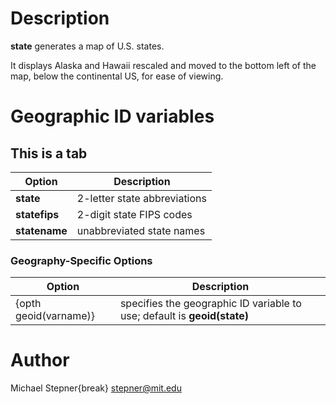 # Description

**state** generates a map of U.S. states.

It displays Alaska and Hawaii rescaled and moved to the bottom left of the map, below the continental US, for ease of viewing.

# Geographic ID variables
## This is a tab

| Option | Description |
|--------|-------------|
**state**    |   2-letter state abbreviations
**statefips** |  2-digit state FIPS codes
**statename**  | unabbreviated state names

### Geography-Specific Options

| Option | Description |
|--------|-------------|
{opth geoid(varname)}  | specifies the geographic ID variable to use; default is **geoid(state)**


# Author

Michael Stepner{break}
stepner@mit.edu